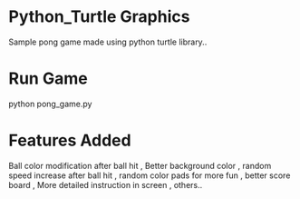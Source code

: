 # Python_Turtle Graphics
Sample pong game made using python turtle library..

# Run Game
python pong_game.py

# Features Added

Ball color modification after ball hit , 
Better background color , 
random speed increase after ball hit , 
random color pads for more fun , 
better score board , 
More detailed instruction in screen , 
others..

